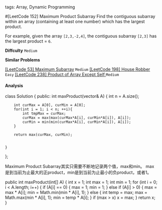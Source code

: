 tags: Array, Dynamic Programming

#[LeetCode 152] Maximum Product Subarray
Find the contiguous subarray within an array (containing at least one number) which has the largest product.

For example, given the array `[2,3,-2,4]`,
the contiguous subarray `[2,3]` has the largest product = `6`.


**Diffculty**
`Medium`

**Similar Problems**

[[LeetCode 53] Maximum Subarray]() `Medium`
[[LeetCode 198] House Robber]() `Easy`
[[LeetCode 238] Product of Array Except Self  ]() `Medium`

#### Analysis


class Solution {
public:
    int maxProduct(vector<int>& A) {
        int n = A.size();

        int curMax = A[0], curMin = A[0];
        for(int i = 1; i < n; ++i){
        	int tmpMax = curMax;
        	curMax = max(max(curMax*A[i], curMin*A[i]), A[i]);
        	curMin = min(min(curMax*A[i], curMin*A[i]), A[i]);
        }

        return max(curMax, curMin);
	    
	        
	}
};

Maximum Product Subarray其实只需要不断地记录两个值，max和min。
max是到当前为止最大的正product，min是到当前为止最小的负product，或者1。

public int maxProduct(int[] A) {
    int x = 1;
    int max = 1;
    int min = 1;
    for (int i = 0; i < A.length; i++) {
        if (A[i] == 0) {
            max = 1;
            min = 1;
        } else if (A[i] > 0) {
            max = max * A[i];
            min = Math.min(min * A[i], 1);
        } else {
            int temp = max;
            max = Math.max(min * A[i], 1);
            min = temp * A[i];
        }
        if (max > x)
            x = max;
    }
    return x;
}